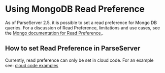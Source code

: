 # Using MongoDB Read Preference
As of ParseServer 2.5, it is possible to set a read preference for Mongo DB queries.   For a discussion of Read Preference, limitations and use cases, see the [Mongo documentation for Read Preference.](https://docs.mongodb.com/manual/core/read-preference/).

## How to set Read Preference in ParseServer
Currently, read preference can only be set in cloud code.  For an example see: [cloud code examples](../../cloudcode/guide#examples)

